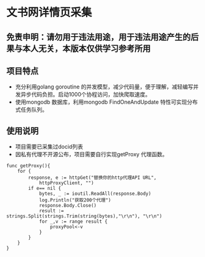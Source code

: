 # 文书网详情页采集
## 免责申明：请勿用于违法用途，用于违法用途产生的后果与本人无关，本版本仅供学习参考所用
## 项目特点
- 充分利用golang goroutine 的并发模型，减少代码量，便于理解，减轻编写并发异步代码负担。启动1000个协程访问，加快爬取速度。
- 使用mongodb 数据库，利用mongodb FindOneAndUpdate 特性可实现分布式任务队列。
## 使用说明
- 项目需要已采集过docid列表
-  因私有代理不开源公布，项目需要自行实现getProxy 代理函数。

```
func getProxy(){
	for {
		response, e := httpGet("替换你的http代理API URL",
			httpProxyClient, "")
		if e== nil {
			bytes, _ := ioutil.ReadAll(response.Body)
			log.Println("获取200个代理")
			response.Body.Close()
			result := strings.Split(strings.Trim(string(bytes),"\r\n"), "\r\n")
			for _,v := range result {
				proxyPool<-v
			}
		}
	}
}
```